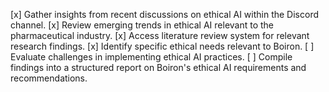 [x] Gather insights from recent discussions on ethical AI within the Discord channel.
[x] Review emerging trends in ethical AI relevant to the pharmaceutical industry.
[x] Access literature review system for relevant research findings.
[x] Identify specific ethical needs relevant to Boiron.
[ ] Evaluate challenges in implementing ethical AI practices.
[ ] Compile findings into a structured report on Boiron's ethical AI requirements and recommendations.